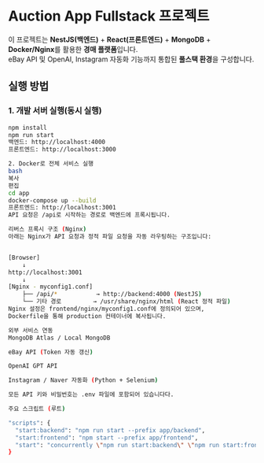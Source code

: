 # Auction App Fullstack 프로젝트

이 프로젝트는 **NestJS(백엔드)** + **React(프론트엔드)** + **MongoDB** + **Docker/Nginx**를 활용한 **경매 플랫폼**입니다.  
eBay API 및 OpenAI, Instagram 자동화 기능까지 통합된 **풀스택 환경**을 구성합니다.

## 실행 방법

### 1. 개발 서버 실행(동시 실행)

```bash
npm install
npm run start
백엔드: http://localhost:4000
프론트엔드: http://localhost:3000

2. Docker로 전체 서비스 실행
bash
복사
편집
cd app
docker-compose up --build
프론트엔드: http://localhost:3001
API 요청은 /api로 시작하는 경로로 백엔드에 프록시됩니다.

리버스 프록시 구조 (Nginx)
아래는 Nginx가 API 요청과 정적 파일 요청을 자동 라우팅하는 구조입니다:


[Browser]
    ↓
http://localhost:3001
    ↓
[Nginx - myconfig1.conf]
    ├── /api/*           → http://backend:4000 (NestJS)
    └── 기타 경로         → /usr/share/nginx/html (React 정적 파일)
Nginx 설정은 frontend/nginx/myconfig1.conf에 정의되어 있으며,
Dockerfile을 통해 production 컨테이너에 복사됩니다.

외부 서비스 연동
MongoDB Atlas / Local MongoDB

eBay API (Token 자동 갱신)

OpenAI GPT API

Instagram / Naver 자동화 (Python + Selenium)

모든 API 키와 비밀번호는 .env 파일에 포함되어 있습니다다.

주요 스크립트 (루트)

"scripts": {
  "start:backend": "npm run start --prefix app/backend",
  "start:frontend": "npm start --prefix app/frontend",
  "start": "concurrently \"npm run start:backend\" \"npm run start:frontend\""
}

```
